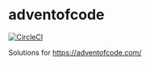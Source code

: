 # adventofcode

[![CircleCI](https://circleci.com/gh/dcarley/adventofcode.svg?style=svg)](https://circleci.com/gh/dcarley/adventofcode)

Solutions for https://adventofcode.com/
